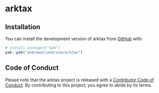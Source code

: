 
<!-- README.md is generated from README.Rmd. Please edit that file -->

# arktax

<!-- badges: start -->

<!-- badges: end -->

## Installation

You can install the development version of arktax from
[GitHub](https://github.com/) with:

``` r
# install.packages("pak")
pak::pak("andrewallenbruce/arktax")
```

## Code of Conduct

Please note that the arktax project is released with a [Contributor Code
of
Conduct](https://contributor-covenant.org/version/2/1/CODE_OF_CONDUCT.html).
By contributing to this project, you agree to abide by its terms.
